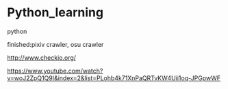 # Python_learning

python

finished:pixiv crawler, osu crawler

http://www.checkio.org/

https://www.youtube.com/watch?v=woJ2ZpQ1Q9I&index=2&list=PLohb4k71XnPaQRTvKW4Uii1oq-JPGpwWF
